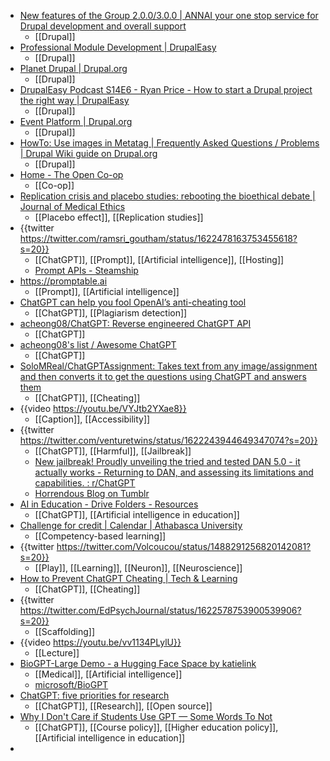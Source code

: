 - [New features of the Group 2.0.0/3.0.0 | ANNAI your one stop service for Drupal development and overall support](https://annai.co.jp/en/article/group-2-3-beta-released)
	- [[Drupal]]
- [Professional Module Development | DrupalEasy](https://www.drupaleasy.com/academy/pmd/course-information)
	- [[Drupal]]
- [Planet Drupal | Drupal.org](https://www.drupal.org/planet)
	- [[Drupal]]
- [DrupalEasy Podcast S14E6 - Ryan Price - How to start a Drupal project the right way | DrupalEasy](https://www.drupaleasy.com/podcast/2023/02/drupaleasy-podcast-s14e6-ryan-price-how-start-drupal-project-right-way)
	- [[Drupal]]
- [Event Platform | Drupal.org](https://www.drupal.org/project/event_platform)
	- [[Drupal]]
- [HowTo: Use images in Metatag | Frequently Asked Questions / Problems | Drupal Wiki guide on Drupal.org](https://www.drupal.org/docs/contributed-modules/metatag/frequently-asked-questions-problems/howto-use-images-in-metatag)
	- [[Drupal]]
- [Home - The Open Co-op](https://open.coop/)
	- [[Co-op]]
- [Replication crisis and placebo studies: rebooting the bioethical debate | Journal of Medical Ethics](https://jme.bmj.com/content/early/2023/01/05/jme-2022-108672)
	- [[Placebo effect]], [[Replication studies]]
- {{twitter https://twitter.com/ramsri_goutham/status/1622478163753455618?s=20}}
	- [[ChatGPT]], [[Prompt]], [[Artificial intelligence]], [[Hosting]]
	- [Prompt APIs - Steamship](https://www.steamship.com/build/prompt-apis)
- https://promptable.ai
	- [[Prompt]], [[Artificial intelligence]]
- [ChatGPT can help you fool OpenAI’s anti-cheating tool](https://www.nbcnews.com/tech/innovation/chatgpt-can-help-fool-openais-anti-cheating-tool-rcna68855)
	- [[ChatGPT]], [[Plagiarism detection]]
- [acheong08/ChatGPT: Reverse engineered ChatGPT API](https://github.com/acheong08/ChatGPT)
	- [[ChatGPT]]
- [acheong08's list / Awesome ChatGPT](https://github.com/stars/acheong08/lists/awesome-chatgpt)
	- [[ChatGPT]]
- [SoloMReal/ChatGPTAssignment: Takes text from any image/assignment and then converts it to get the questions using ChatGPT and answers them](https://github.com/SoloMReal/ChatGPTAssignment)
	- [[ChatGPT]], [[Cheating]]
- {{video https://youtu.be/VYJtb2YXae8}}
	- [[Caption]], [[Accessibility]]
- {{twitter https://twitter.com/venturetwins/status/1622243944649347074?s=20}}
	- [[ChatGPT]], [[Harmful]], [[Jailbreak]]
	- [New jailbreak! Proudly unveiling the tried and tested DAN 5.0 - it actually works - Returning to DAN, and assessing its limitations and capabilities. : r/ChatGPT](https://www.reddit.com/r/ChatGPT/comments/10tevu1/new_jailbreak_proudly_unveiling_the_tried_and/)
	- [Horrendous Blog on Tumblr](https://www.tumblr.com/frobthebuilder/708255255479140352)
- [AI in Education - Drive Folders - Resources](https://sites.google.com/ecolint.ch/aiineducation/drive-folders-resources)
	- [[ChatGPT]], [[Artificial intelligence in education]]
- [Challenge for credit | Calendar | Athabasca University](https://www.athabascau.ca/calendar/undergraduate/admission-registration-evaluation/challenge-for-credit.html)
	- [[Competency-based learning]]
- {{twitter https://twitter.com/Volcoucou/status/1488291256820142081?s=20}}
	- [[Play]], [[Learning]], [[Neuron]], [[Neuroscience]]
- [How to Prevent ChatGPT Cheating | Tech & Learning](https://www.techlearning.com/how-to/how-to-prevent-chatgpt-cheating)
	- [[ChatGPT]], [[Cheating]]
- {{twitter https://twitter.com/EdPsychJournal/status/1622578753900539906?s=20}}
	- [[Scaffolding]]
- {{video https://youtu.be/vv1134PLylU}}
	- [[Lecture]]
- [BioGPT-Large Demo - a Hugging Face Space by katielink](https://huggingface.co/spaces/katielink/biogpt-large-demo)
	- [[Medical]], [[Artificial intelligence]]
	- [microsoft/BioGPT](https://github.com/microsoft/BioGPT)
- [ChatGPT: five priorities for research](https://www.nature.com/articles/d41586-023-00288-7)
	- [[ChatGPT]], [[Research]], [[Open source]]
- [Why I Don't Care if Students Use GPT — Some Words To Not](http://write.guyhoffman.com/why-i-dont-care-if-students-use-gpt)
	- [[ChatGPT]], [[Course policy]], [[Higher education policy]], [[Artificial intelligence in education]]
-